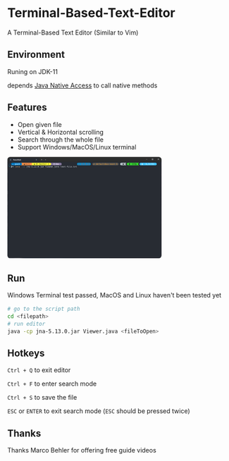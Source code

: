 # Terminal-Based-Text-Editor
A Terminal-Based Text Editor (Similar to Vim)

## Environment

Runing on JDK-11

depends [Java Native Access](https://github.com/java-native-access/jna) to call native methods

## Features

- Open given file
- Vertical & Horizontal scrolling
- Search through the whole file
- Support Windows/MacOS/Linux terminal

<img src="https://github.com/domeniczz/Terminal-Based-Text-Editor/blob/master/assets/Animation.gif" width="350rem" style="border-radius:.4rem" float="left" alt="Feature Demo GIF"/><div style="clear:both"></div>

## Run

Windows Terminal test passed, MacOS and Linux haven't been tested yet

```bash
# go to the script path
cd <filepath>
# run editor
java -cp jna-5.13.0.jar Viewer.java <fileToOpen>
```

## Hotkeys

`Ctrl + Q` to exit editor

`Ctrl + F` to enter search mode

`Ctrl + S` to save the file

`ESC` or `ENTER` to exit search mode (`ESC` should be pressed twice)

## Thanks

Thanks Marco Behler for offering free guide videos
